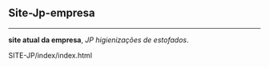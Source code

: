 ## Site-Jp-empresa
***
 **site atual da empresa**, *JP higienizações de estofados*.

SITE-JP/index/index.html
